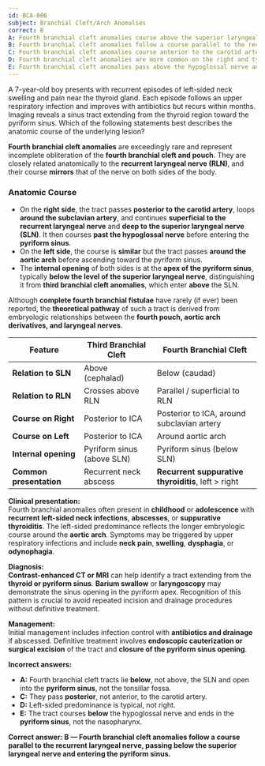 ```yaml
---
id: BCA-006
subject: Branchial Cleft/Arch Anomalies
correct: B
A: Fourth branchial cleft anomalies course above the superior laryngeal nerve and terminate in the tonsillar fossa.
B: Fourth branchial cleft anomalies follow a course parallel to the recurrent laryngeal nerve, passing below the superior laryngeal nerve and entering the pyriform sinus.
C: Fourth branchial cleft anomalies course anterior to the carotid artery and enter the external auditory canal.
D: Fourth branchial cleft anomalies are more common on the right and typically open into the tonsillar fossa.
E: Fourth branchial cleft anomalies pass above the hypoglossal nerve and terminate in the nasopharynx.
---
```


A 7-year-old boy presents with recurrent episodes of left-sided neck swelling and pain near the thyroid gland. Each episode follows an upper respiratory infection and improves with antibiotics but recurs within months. Imaging reveals a sinus tract extending from the thyroid region toward the pyriform sinus. Which of the following statements best describes the anatomic course of the underlying lesion?

<!-- EXPLANATION -->

**Fourth branchial cleft anomalies** are exceedingly rare and represent incomplete obliteration of the **fourth branchial cleft and pouch**. They are closely related anatomically to the **recurrent laryngeal nerve (RLN)**, and their course **mirrors** that of the nerve on both sides of the body.

### **Anatomic Course**
- On the **right side**, the tract passes **posterior to the carotid artery**, loops **around the subclavian artery**, and continues **superficial to the recurrent laryngeal nerve** and **deep to the superior laryngeal nerve (SLN)**. It then courses **past the hypoglossal nerve** before entering the **pyriform sinus**.  
- On the **left side**, the course is **similar** but the tract passes **around the aortic arch** before ascending toward the pyriform sinus.  
- The **internal opening** of both sides is at the **apex of the pyriform sinus**, typically **below the level of the superior laryngeal nerve**, distinguishing it from **third branchial cleft anomalies**, which enter **above** the SLN.

Although **complete fourth branchial fistulae** have rarely (if ever) been reported, the **theoretical pathway** of such a tract is derived from embryologic relationships between the **fourth pouch, aortic arch derivatives, and laryngeal nerves**.

| **Feature** | **Third Branchial Cleft** | **Fourth Branchial Cleft** |
|--------------|---------------------------|-----------------------------|
| **Relation to SLN** | Above (cephalad) | Below (caudad) |
| **Relation to RLN** | Crosses above RLN | Parallel / superficial to RLN |
| **Course on Right** | Posterior to ICA | Posterior to ICA, around subclavian artery |
| **Course on Left** | Posterior to ICA | Around aortic arch |
| **Internal opening** | Pyriform sinus (above SLN) | Pyriform sinus (below SLN) |
| **Common presentation** | Recurrent neck abscess | **Recurrent suppurative thyroiditis**, left > right |

**Clinical presentation:**  
Fourth branchial anomalies often present in **childhood** or **adolescence** with **recurrent left-sided neck infections**, **abscesses**, or **suppurative thyroiditis**. The left-sided predominance reflects the longer embryologic course around the **aortic arch**. Symptoms may be triggered by upper respiratory infections and include **neck pain**, **swelling**, **dysphagia**, or **odynophagia**.

**Diagnosis:**  
**Contrast-enhanced CT or MRI** can help identify a tract extending from the **thyroid or pyriform sinus**. **Barium swallow** or **laryngoscopy** may demonstrate the sinus opening in the pyriform apex. Recognition of this pattern is crucial to avoid repeated incision and drainage procedures without definitive treatment.

**Management:**  
Initial management includes infection control with **antibiotics and drainage** if abscessed. Definitive treatment involves **endoscopic cauterization or surgical excision** of the tract and **closure of the pyriform sinus opening**.

**Incorrect answers:**
- **A:** Fourth branchial cleft tracts lie **below**, not above, the SLN and open into the **pyriform sinus**, not the tonsillar fossa.  
- **C:** They pass **posterior**, not anterior, to the carotid artery.  
- **D:** Left-sided predominance is typical, not right.  
- **E:** The tract courses **below** the hypoglossal nerve and ends in the **pyriform sinus**, not the nasopharynx.

**Correct answer: B — Fourth branchial cleft anomalies follow a course parallel to the recurrent laryngeal nerve, passing below the superior laryngeal nerve and entering the pyriform sinus.**
